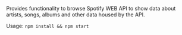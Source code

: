 Provides functionality to browse Spotify WEB API to show data about artists, songs, albums and other data housed by the API.

Usage:
`npm install && npm start`
